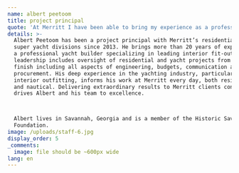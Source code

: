```yaml
---
name: albert peetoom
title: project principal
quote: 'At Merritt I have been able to bring my experience as a professional yacht builder to bear on both Merritt’s heritage of residential work, as well as its super yacht category. Finding new challenges in both continually drives me and my team to new levels of success.'
details: >-
  Albert Peetoom has been a project principal with Merritt’s residential and
  super yacht divisions since 2013. He brings more than 20 years of experience as
  a professional yacht builder specializing in leading interior fit-out. His team
  leadership includes oversight of residential and yacht projects from start to
  finish including all aspects of engineering, budgets, communication and
  procurement. His deep experience in the yachting industry, particularly
  interior outfitting, informs his work at Merritt every day, both residential
  and nautical. Delivering extraordinary results to Merritt clients continually
  drives Albert and his team to excellence.



  Albert lives in Savannah, Georgia and is a member of the Historic Savannah
  Foundation.
image: /uploads/staff-6.jpg
display_order: 5
_comments:
  image: file should be ~600px wide
lang: en
---
```


